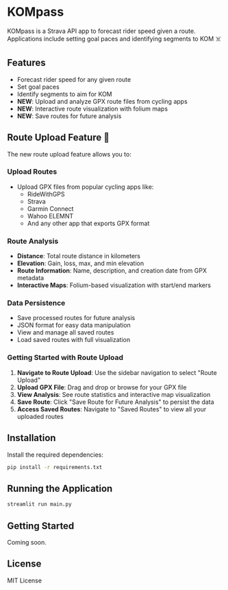 # KOMpass

KOMpass is a Strava API app to forecast rider speed given a route. Applications include setting goal paces and identifying segments to KOM ☠️

## Features
- Forecast rider speed for any given route
- Set goal paces
- Identify segments to aim for KOM
- **NEW**: Upload and analyze GPX route files from cycling apps
- **NEW**: Interactive route visualization with folium maps
- **NEW**: Save routes for future analysis

## Route Upload Feature 🚀

The new route upload feature allows you to:

### Upload Routes
- Upload GPX files from popular cycling apps like:
  - RideWithGPS
  - Strava
  - Garmin Connect
  - Wahoo ELEMNT
  - And any other app that exports GPX format

### Route Analysis
- **Distance**: Total route distance in kilometers
- **Elevation**: Gain, loss, max, and min elevation
- **Route Information**: Name, description, and creation date from GPX metadata
- **Interactive Maps**: Folium-based visualization with start/end markers

### Data Persistence
- Save processed routes for future analysis
- JSON format for easy data manipulation
- View and manage all saved routes
- Load saved routes with full visualization

### Getting Started with Route Upload

1. **Navigate to Route Upload**: Use the sidebar navigation to select "Route Upload"
2. **Upload GPX File**: Drag and drop or browse for your GPX file
3. **View Analysis**: See route statistics and interactive map visualization
4. **Save Route**: Click "Save Route for Future Analysis" to persist the data
5. **Access Saved Routes**: Navigate to "Saved Routes" to view all your uploaded routes

## Installation

Install the required dependencies:
```bash
pip install -r requirements.txt
```

## Running the Application

```bash
streamlit run main.py
```

## Getting Started
Coming soon.

## License
MIT License
